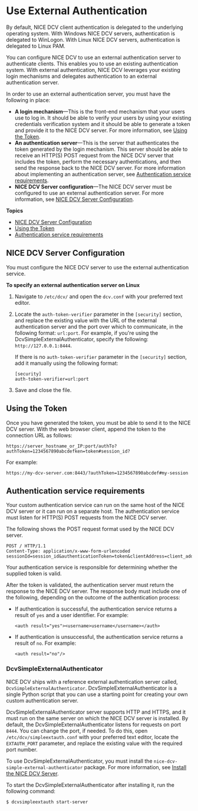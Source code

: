 # Use External Authentication<a name="external-authentication"></a>

By default, NICE DCV client authentication is delegated to the underlying operating system\. With Windows NICE DCV servers, authentication is delegated to WinLogon\. With Linux NICE DCV servers, authentication is delegated to Linux PAM\.

You can configure NICE DCV to use an external authentication server to authenticate clients\. This enables you to use an existing authentication system\. With external authentication, NICE DCV leverages your existing login mechanisms and delegates authentication to an external authentication server\. 

In order to use an external authentication server, you must have the following in place:
+ **A login mechanism**—This is the front\-end mechanism that your users use to log in\. It should be able to verify your users by using your existing credentials verification system and it should be able to generate a token and provide it to the NICE DCV server\. For more information, see [Using the Token](#using-token)\.
+ **An authentication server**—This is the server that authenticates the token generated by the login mechanism\. This server should be able to receive an HTTP\(S\) POST request from the NICE DCV server that includes the token, perform the necessary authentications, and then send the response back to the NICE DCV server\. For more information about implementing an authentication server, see [Authentication service requirements](#configure-authenticator)\.
+ **NICE DCV Server configuration**—The NICE DCV server must be configured to use an external authentication server\. For more information, see [NICE DCV Server Configuration](#configure-server)\.

**Topics**
+ [NICE DCV Server Configuration](#configure-server)
+ [Using the Token](#using-token)
+ [Authentication service requirements](#configure-authenticator)

## NICE DCV Server Configuration<a name="configure-server"></a>

You must configure the NICE DCV server to use the external authentication service\.

**To specify an external authentication server on Linux**

1. Navigate to `/etc/dcv/` and open the `dcv.conf` with your preferred text editor\.

1. Locate the `auth-token-verifier` parameter in the `[security]` section, and replace the existing value with the URL of the external authentication server and the port over which to communicate, in the following format: `url:port`\. For example, if you're using the DcvSimpleExternalAuthenticator, specify the following: `http://127.0.0.1:8444`\.

   If there is no `auth-token-verifier` parameter in the `[security]` section, add it manually using the following format:

   ```
   [security] 
   auth-token-verifier=url:port
   ```

1. Save and close the file\.

## Using the Token<a name="using-token"></a>

Once you have generated the token, you must be able to send it to the NICE DCV server\. With the web browser client, append the token to the connection URL as follows:

```
https://server_hostname_or_IP:port/authTo?authToken=1234567890abcdefken=token#session_id?
```

For example:

```
https://my-dcv-server.com:8443/?authToken=1234567890abcdef#my-session
```

## Authentication service requirements<a name="configure-authenticator"></a>

Your custom authentication service can run on the same host of the NICE DCV server or it can run on a separate host\. The authentication service must listen for HTTP\(S\) POST requests from the NICE DCV server\.

The following shows the POST request format used by the NICE DCV server\.

```
POST / HTTP/1.1
Content-Type: application/x-www-form-urlencoded
sessionId=session_id&authenticationToken=token&clientAddress=client_address
```

Your authentication service is responsible for determining whether the supplied token is valid\.

After the token is validated, the authentication server must return the response to the NICE DCV server\. The response body must include one of the following, depending on the outcome of the authentication process:
+ If authentication is successful, the authentication service returns a result of `yes` and a user identifier\. For example:

  ```
  <auth result="yes"><username>username</username></auth>
  ```
+ If authentication is unsuccessful, the authentication service returns a result of `no`\. For example:

  ```
  <auth result="no"/>
  ```

### DcvSimpleExternalAuthenticator<a name="simple-auth"></a>

NICE DCV ships with a reference external authentication server called, `DcvSimpleExternalAuthenticator`\. DcvSimpleExternalAuthenticator is a single Python script that you can use a starting point for creating your own custom authentication server\.

DcvSimpleExternalAuthenticator server supports HTTP and HTTPS, and it must run on the same server on which the NICE DCV server is installed\. By default, the DcvSimpleExternalAuthenticator listens for requests on port `8444`\. You can change the port, if needed\. To do this, open `/etc/dcv/simpleextauth.conf` with your preferred text editor, locate the `EXTAUTH_PORT` parameter, and replace the existing value with the required port number\.

To use DcvSimpleExternalAuthenticator, you must install the `nice-dcv-simple-external-authenticator` package\. For more information, see [Install the NICE DCV Server](setting-up-installing-linux-server.md#linux-server-install)\.

To start the DcvSimpleExternalAuthenticator after installing it, run the following command:

```
$ dcvsimpleextauth start-server
```
